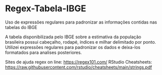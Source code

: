 # Regex-Tabela-IBGE
Uso de expressões regulares para padronizar as informações contidas nas tabelas do IBGE

A tabela disponibilizada pelo IBGE sobre a estimativa da população brasileira possui cabeçalho, rodapé, índices e milhar delimitado por ponto. 
Utilizei expressões regulares para padronizar os dados e deixa-los formatados para analises posteriores.

Sites de ajuda
regex on line:  https://regex101.com/
RStudio Cheatsheets: https://raw.githubusercontent.com/rstudio/cheatsheets/main/strings.pdf
